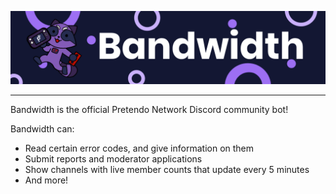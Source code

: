 ![Bandwidth Banner](./src/images/bandwidth-banner.png)
___
Bandwidth is the official Pretendo Network Discord community bot!

Bandwidth can:
- Read certain error codes, and give information on them
- Submit reports and moderator applications
- Show channels with live member counts that update every 5 minutes
- And more!
